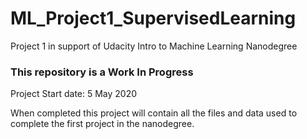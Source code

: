 # ML_Project1_SupervisedLearning
Project 1 in support of Udacity Intro to Machine Learning Nanodegree

### This repository is a Work In Progress ###
Project Start date: 5 May 2020

When completed this project will contain all the files and data used to complete the first project in the nanodegree.
